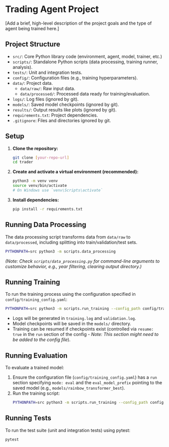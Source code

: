 # Trading Agent Project

[Add a brief, high-level description of the project goals and the type of agent being trained here.]

## Project Structure

*   `src/`: Core Python library code (environment, agent, model, trainer, etc.)
*   `scripts/`: Standalone Python scripts (data processing, training runner, analysis).
*   `tests/`: Unit and integration tests.
*   `config/`: Configuration files (e.g., training hyperparameters).
*   `data/`: Project data.
    *   `data/raw/`: Raw input data.
    *   `data/processed/`: Processed data ready for training/evaluation.
*   `logs/`: Log files (ignored by git).
*   `models/`: Saved model checkpoints (ignored by git).
*   `results/`: Output results like plots (ignored by git).
*   `requirements.txt`: Project dependencies.
*   `.gitignore`: Files and directories ignored by git.

## Setup

1.  **Clone the repository:**
    ```bash
    git clone [your-repo-url]
    cd trader
    ```
2.  **Create and activate a virtual environment (recommended):**
    ```bash
    python3 -m venv venv
    source venv/bin/activate 
    # On Windows use `venv\Scripts\activate`
    ```
3.  **Install dependencies:**
    ```bash
    pip install -r requirements.txt
    ```

## Running Data Processing

The data processing script transforms data from `data/raw` to `data/processed`, including splitting into train/validation/test sets.

```bash
PYTHONPATH=src python3 -m scripts.data_processing
```
*(Note: Check `scripts/data_processing.py` for command-line arguments to customize behavior, e.g., year filtering, clearing output directory.)*

## Running Training

To run the training process using the configuration specified in `config/training_config.yaml`:

```bash
PYTHONPATH=src python3 -m scripts.run_training --config_path config/training_config.yaml
```
*   Logs will be generated in `training.log` and `validation.log`.
*   Model checkpoints will be saved in the `models/` directory.
*   Training can be resumed if checkpoints exist (controlled via `resume: true` in the `run` section of the config - *Note: This section might need to be added to the config file*).

## Running Evaluation

To evaluate a trained model:
1.  Ensure the configuration file (`config/training_config.yaml`) has a `run` section specifying `mode: eval` and the `eval_model_prefix` pointing to the saved model (e.g., `models/rainbow_transformer_best`).
2.  Run the training script:
    ```bash
    PYTHONPATH=src python3 -m scripts.run_training --config_path config/training_config.yaml
    ```

## Running Tests

To run the test suite (unit and integration tests) using pytest:

```bash
pytest
``` 